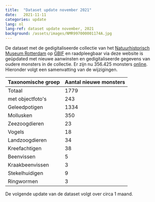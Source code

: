 ```yaml
---
title:  "Dataset update november 2021"
date:   2021-11-11
categories: update
lang: nl
lang-ref: dataset update november, 2021
background: /assets/images/NMR997000001174A.jpg
---
```


De dataset met de gedigitaliseerde collectie van het [Natuurhistorisch Museum Rotterdam](https://www.hetnatuurhistorisch.nl/) op [GBIF](https://www.gbif.org/) en raadpleegbaar via deze website is geüpdated met nieuwe aanwinsten en gedigitaliseerde gegevens van oudere monsters in de collectie. Er zijn nu 356.425 monsters [online](https://specimens.hetnatuurhistorisch.nl/nl/data). Hieronder volgt een samenvatting van de wijzigingen. 

Taxonomische groep | Aantal nieuwe monsters
---------- | ----------  
Totaal | 1779
met objectfoto's | 243
Geleedpotigen | 1334
Mollusken | 350
Zeezoogdieren | 23
Vogels | 18
Landzoogdieren | 34
Kreefachtigen | 38
Beenvissen | 5
Kraakbeenvissen | 3
Stekelhuidigen | 9
Ringwormen | 3

De volgende update van de dataset volgt over circa 1 maand.
